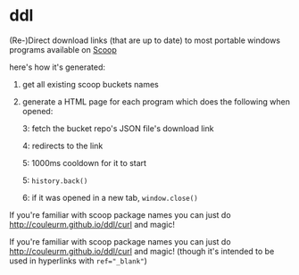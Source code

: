 # ddl
(Re-)Direct download links (that are up to date) to most portable windows programs available on [Scoop](https://scoop.sh)

here's how it's generated:

1. get all existing scoop buckets names
2. generate a HTML page for each program which does the following when opened:

    3: fetch the bucket repo's JSON file's download link

    4: redirects to the link

    5: 1000ms cooldown for it to start

    5: `history.back()`
    
    6: if it was opened in a new tab, `window.close()`

If you're familiar with scoop package names you can just do http://couleurm.github.io/ddl/curl and magic! 

If you're familiar with scoop package names you can just do http://couleurm.github.io/ddl/curl and magic! (though it's intended to be used in hyperlinks with `ref="_blank"`)